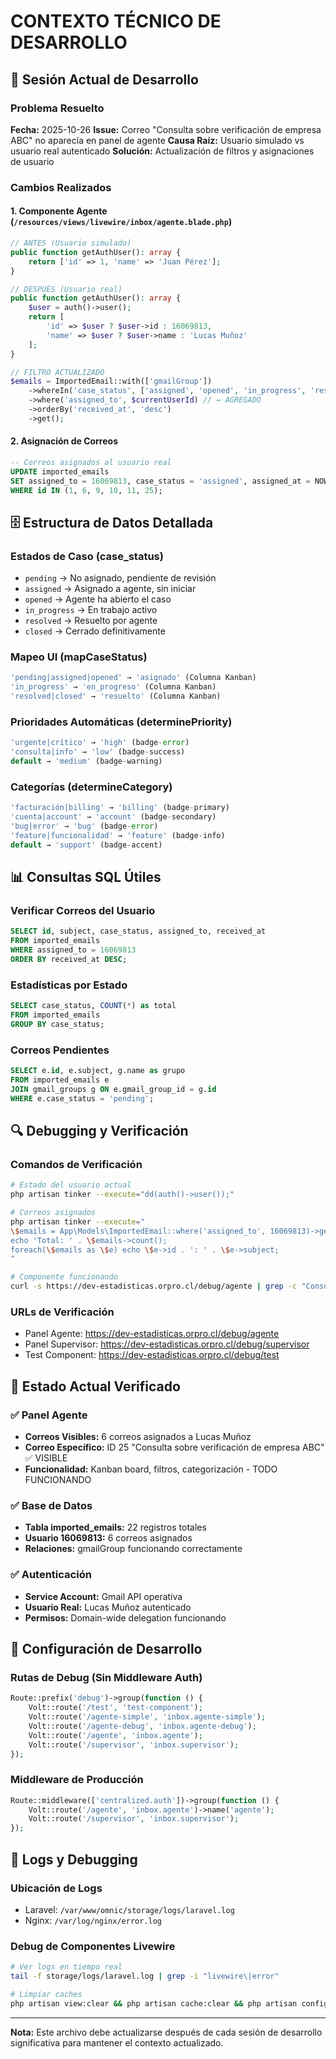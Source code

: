 # CONTEXTO TÉCNICO DE DESARROLLO

## 🔧 Sesión Actual de Desarrollo

### Problema Resuelto
**Fecha:** 2025-10-26
**Issue:** Correo "Consulta sobre verificación de empresa ABC" no aparecía en panel de agente
**Causa Raíz:** Usuario simulado vs usuario real autenticado
**Solución:** Actualización de filtros y asignaciones de usuario

### Cambios Realizados

#### 1. Componente Agente (`/resources/views/livewire/inbox/agente.blade.php`)
```php
// ANTES (Usuario simulado)
public function getAuthUser(): array {
    return ['id' => 1, 'name' => 'Juan Pérez'];
}

// DESPUÉS (Usuario real)
public function getAuthUser(): array {
    $user = auth()->user();
    return [
        'id' => $user ? $user->id : 16069813,
        'name' => $user ? $user->name : 'Lucas Muñoz'
    ];
}

// FILTRO ACTUALIZADO
$emails = ImportedEmail::with(['gmailGroup'])
    ->whereIn('case_status', ['assigned', 'opened', 'in_progress', 'resolved'])
    ->where('assigned_to', $currentUserId) // ← AGREGADO
    ->orderBy('received_at', 'desc')
    ->get();
```

#### 2. Asignación de Correos
```sql
-- Correos asignados al usuario real
UPDATE imported_emails 
SET assigned_to = 16069813, case_status = 'assigned', assigned_at = NOW()
WHERE id IN (1, 6, 9, 10, 11, 25);
```

## 🗄️ Estructura de Datos Detallada

### Estados de Caso (case_status)
- `pending` → No asignado, pendiente de revisión
- `assigned` → Asignado a agente, sin iniciar
- `opened` → Agente ha abierto el caso
- `in_progress` → En trabajo activo
- `resolved` → Resuelto por agente
- `closed` → Cerrado definitivamente

### Mapeo UI (mapCaseStatus)
```php
'pending|assigned|opened' → 'asignado' (Columna Kanban)
'in_progress' → 'en_progreso' (Columna Kanban)
'resolved|closed' → 'resuelto' (Columna Kanban)
```

### Prioridades Automáticas (determinePriority)
```php
'urgente|crítico' → 'high' (badge-error)
'consulta|info' → 'low' (badge-success)
default → 'medium' (badge-warning)
```

### Categorías (determineCategory)
```php
'facturación|billing' → 'billing' (badge-primary)
'cuenta|account' → 'account' (badge-secondary)
'bug|error' → 'bug' (badge-error)
'feature|funcionalidad' → 'feature' (badge-info)
default → 'support' (badge-accent)
```

## 📊 Consultas SQL Útiles

### Verificar Correos del Usuario
```sql
SELECT id, subject, case_status, assigned_to, received_at 
FROM imported_emails 
WHERE assigned_to = 16069813 
ORDER BY received_at DESC;
```

### Estadísticas por Estado
```sql
SELECT case_status, COUNT(*) as total 
FROM imported_emails 
GROUP BY case_status;
```

### Correos Pendientes
```sql
SELECT e.id, e.subject, g.name as grupo 
FROM imported_emails e 
JOIN gmail_groups g ON e.gmail_group_id = g.id 
WHERE e.case_status = 'pending';
```

## 🔍 Debugging y Verificación

### Comandos de Verificación
```bash
# Estado del usuario actual
php artisan tinker --execute="dd(auth()->user());"

# Correos asignados
php artisan tinker --execute="
\$emails = App\Models\ImportedEmail::where('assigned_to', 16069813)->get();
echo 'Total: ' . \$emails->count();
foreach(\$emails as \$e) echo \$e->id . ': ' . \$e->subject;
"

# Componente funcionando
curl -s https://dev-estadisticas.orpro.cl/debug/agente | grep -c "Consulta sobre verificación"
```

### URLs de Verificación
- Panel Agente: https://dev-estadisticas.orpro.cl/debug/agente
- Panel Supervisor: https://dev-estadisticas.orpro.cl/debug/supervisor
- Test Component: https://dev-estadisticas.orpro.cl/debug/test

## 🎯 Estado Actual Verificado

### ✅ Panel Agente
- **Correos Visibles:** 6 correos asignados a Lucas Muñoz
- **Correo Específico:** ID 25 "Consulta sobre verificación de empresa ABC" ✅ VISIBLE
- **Funcionalidad:** Kanban board, filtros, categorización - TODO FUNCIONANDO

### ✅ Base de Datos
- **Tabla imported_emails:** 22 registros totales
- **Usuario 16069813:** 6 correos asignados
- **Relaciones:** gmailGroup funcionando correctamente

### ✅ Autenticación
- **Service Account:** Gmail API operativa
- **Usuario Real:** Lucas Muñoz autenticado
- **Permisos:** Domain-wide delegation funcionando

## 🔧 Configuración de Desarrollo

### Rutas de Debug (Sin Middleware Auth)
```php
Route::prefix('debug')->group(function () {
    Volt::route('/test', 'test-component');
    Volt::route('/agente-simple', 'inbox.agente-simple');
    Volt::route('/agente-debug', 'inbox.agente-debug');
    Volt::route('/agente', 'inbox.agente');
    Volt::route('/supervisor', 'inbox.supervisor');
});
```

### Middleware de Producción
```php
Route::middleware(['centralized.auth'])->group(function () {
    Volt::route('/agente', 'inbox.agente')->name('agente');
    Volt::route('/supervisor', 'inbox.supervisor');
});
```

## 📝 Logs y Debugging

### Ubicación de Logs
- Laravel: `/var/www/omnic/storage/logs/laravel.log`
- Nginx: `/var/log/nginx/error.log`

### Debug de Componentes Livewire
```bash
# Ver logs en tiempo real
tail -f storage/logs/laravel.log | grep -i "livewire\|error"

# Limpiar caches
php artisan view:clear && php artisan cache:clear && php artisan config:clear
```

---

**Nota:** Este archivo debe actualizarse después de cada sesión de desarrollo significativa para mantener el contexto actualizado.